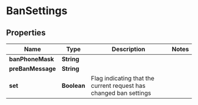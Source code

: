 

# BanSettings

## Properties

Name | Type | Description | Notes
------------ | ------------- | ------------- | -------------
**banPhoneMask** | **String** |  | 
**preBanMessage** | **String** |  | 
**set** | **Boolean** | Flag indicating that the current request has changed ban settings | 



